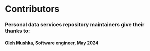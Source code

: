 # Contributors

### Personal data services repository maintainers give their thanks to:

#### [Oleh Mushka](https://github.com/olehmushka), Software engineer, May 2024

